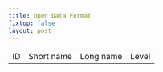 ```yaml
---
title: Open Data Format
fixtop: false
layout: post
---
```

<table class="table table-hover table-bordered">
<tr>
<td>ID</td>
<td>Short name</td>
<td>Long name</td>
<td>Level</td>
</tr>
</table>

